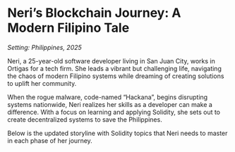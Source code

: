 # Neri’s Blockchain Journey: A Modern Filipino Tale

_Setting: Philippines, 2025_

Neri, a 25-year-old software developer living in San Juan City, works in Ortigas for a tech firm. She leads a vibrant but challenging life, navigating the chaos of modern Filipino systems while dreaming of creating solutions to uplift her community.

When the rogue malware, code-named “Hackana”, begins disrupting systems nationwide, Neri realizes her skills as a developer can make a difference. With a focus on learning and applying Solidity, she sets out to create decentralized systems to save the Philippines.

Below is the updated storyline with Solidity topics that Neri needs to master in each phase of her journey.
